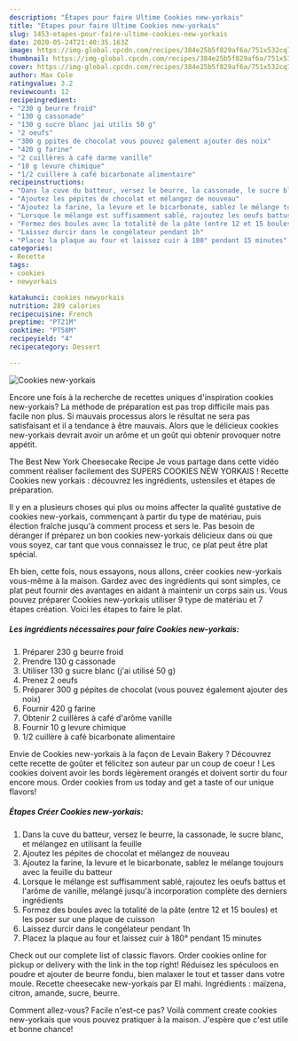 ```yaml
---
description: "Étapes pour faire Ultime Cookies new-yorkais"
title: "Étapes pour faire Ultime Cookies new-yorkais"
slug: 1453-etapes-pour-faire-ultime-cookies-new-yorkais
date: 2020-05-24T21:40:35.163Z
image: https://img-global.cpcdn.com/recipes/384e25b5f829af6a/751x532cq70/cookies-new-yorkais-photo-principale-de-la-recette.jpg
thumbnail: https://img-global.cpcdn.com/recipes/384e25b5f829af6a/751x532cq70/cookies-new-yorkais-photo-principale-de-la-recette.jpg
cover: https://img-global.cpcdn.com/recipes/384e25b5f829af6a/751x532cq70/cookies-new-yorkais-photo-principale-de-la-recette.jpg
author: Max Cole
ratingvalue: 3.2
reviewcount: 12
recipeingredient:
- "230 g beurre froid"
- "130 g cassonade"
- "130 g sucre blanc jai utilis 50 g"
- "2 oeufs"
- "300 g ppites de chocolat vous pouvez galement ajouter des noix"
- "420 g farine"
- "2 cuillères à café darme vanille"
- "10 g levure chimique"
- "1/2 cuillère à café bicarbonate alimentaire"
recipeinstructions:
- "Dans la cuve du batteur, versez le beurre, la cassonade, le sucre blanc, et mélangez en utilisant la feuille"
- "Ajoutez les pépites de chocolat et mélangez de nouveau"
- "Ajoutez la farine, la levure et le bicarbonate, sablez le mélange toujours avec la feuille du batteur"
- "Lorsque le mélange est suffisamment sablé, rajoutez les oeufs battus et l&#39;arôme de vanille, mélangé jusqu&#39;à incorporation complète des derniers ingrédients"
- "Formez des boules avec la totalité de la pâte (entre 12 et 15 boules) et les poser sur une plaque de cuisson"
- "Laissez durcir dans le congélateur pendant 1h"
- "Placez la plaque au four et laissez cuir à 180° pendant 15 minutes"
categories:
- Recette
tags:
- cookies
- newyorkais

katakunci: cookies newyorkais 
nutrition: 289 calories
recipecuisine: French
preptime: "PT21M"
cooktime: "PT58M"
recipeyield: "4"
recipecategory: Dessert

---
```



![Cookies new-yorkais](https://img-global.cpcdn.com/recipes/384e25b5f829af6a/751x532cq70/cookies-new-yorkais-photo-principale-de-la-recette.jpg)

Encore une fois à la recherche de recettes uniques d'inspiration cookies new-yorkais? La méthode de préparation est pas trop difficile mais pas facile non plus. Si mauvais processus alors le résultat ne sera pas satisfaisant et il a tendance à être mauvais. Alors que le délicieux cookies new-yorkais devrait avoir un arôme et un goût qui obtenir provoquer notre appétit.

The Best New York Cheesecake Recipe Je vous partage dans cette vidéo comment réaliser facilement des SUPERS COOKIES NEW YORKAIS ! Recette Cookies new yorkais : découvrez les ingrédients, ustensiles et étapes de préparation.

Il y en a plusieurs choses qui plus ou moins affecter la qualité gustative de cookies new-yorkais, commençant à partir du type de matériau, puis élection fraîche jusqu'à comment process et sers le. Pas besoin de déranger if préparez un bon cookies new-yorkais délicieux dans où que vous soyez, car tant que vous connaissez le truc, ce plat peut être plat spécial.


Eh bien, cette fois, nous essayons, nous allons, créer cookies new-yorkais vous-même à la maison. Gardez avec des ingrédients qui sont simples, ce plat peut fournir des avantages en aidant à maintenir un corps sain us. Vous pouvez préparer Cookies new-yorkais utiliser 9 type de matériau et 7 étapes création. Voici les étapes to faire le plat.

<!--inarticleads1-->

##### Les ingrédients nécessaires pour faire Cookies new-yorkais:

1. Préparer 230 g beurre froid
1. Prendre 130 g cassonade
1. Utiliser 130 g sucre blanc (j&#39;ai utilisé 50 g)
1. Prenez 2 oeufs
1. Préparer 300 g pépites de chocolat (vous pouvez également ajouter des noix)
1. Fournir 420 g farine
1. Obtenir 2 cuillères à café d&#39;arôme vanille
1. Fournir 10 g levure chimique
1.  1/2 cuillère à café bicarbonate alimentaire


Envie de Cookies new-yorkais à la façon de Levain Bakery ? Découvrez cette recette de goûter et félicitez son auteur par un coup de coeur ! Les cookies doivent avoir les bords légèrement orangés et doivent sortir du four encore mous. Order cookies from us today and get a taste of our unique flavors! 

<!--inarticleads2-->

##### Étapes Créer Cookies new-yorkais:

1. Dans la cuve du batteur, versez le beurre, la cassonade, le sucre blanc, et mélangez en utilisant la feuille
1. Ajoutez les pépites de chocolat et mélangez de nouveau
1. Ajoutez la farine, la levure et le bicarbonate, sablez le mélange toujours avec la feuille du batteur
1. Lorsque le mélange est suffisamment sablé, rajoutez les oeufs battus et l&#39;arôme de vanille, mélangé jusqu&#39;à incorporation complète des derniers ingrédients
1. Formez des boules avec la totalité de la pâte (entre 12 et 15 boules) et les poser sur une plaque de cuisson
1. Laissez durcir dans le congélateur pendant 1h
1. Placez la plaque au four et laissez cuir à 180° pendant 15 minutes


Check out our complete list of classic flavors. Order cookies online for pickup or delivery with the link in the top right! Réduisez les spéculoos en poudre et ajouter de beurre fondu, bien malaxer le tout et tasser dans votre moule. Recette cheesecake new-yorkais par El mahi. Ingrédients : maïzena, citron, amande, sucre, beurre. 


Comment allez-vous? Facile n'est-ce pas? Voilà comment create cookies new-yorkais que vous pouvez pratiquer à la maison. J'espère que c'est utile et bonne chance!
